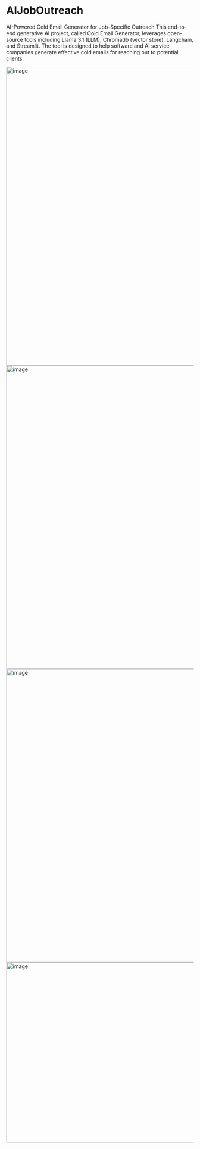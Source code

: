 # AIJobOutreach
AI-Powered Cold Email Generator for Job-Specific Outreach
 This end-to-end generative AI project, called Cold Email Generator, leverages open-source tools including Llama 3.1 (LLM), Chromadb (vector store), Langchain, and Streamlit. The tool is designed to help software and AI service companies generate effective cold emails for reaching out to potential clients.

<img width="1308" height="802" alt="image" src="https://github.com/user-attachments/assets/176ab180-8e8a-4088-9f22-b04387b0f905" />

<img width="1319" height="815" alt="image" src="https://github.com/user-attachments/assets/cd93f8f6-3329-4bfe-9531-6d32193ee82f" />

<img width="1678" height="788" alt="image" src="https://github.com/user-attachments/assets/b0920b8c-b12c-49b2-af5e-8c3db56c6b99" />

<img width="513" height="485" alt="image" src="https://github.com/user-attachments/assets/954c13db-e844-4bfb-97cb-86cd04bdfa05" />

